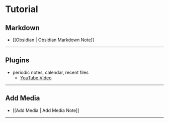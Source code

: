 # Tutorial

## Markdown

- [[Obsidian | Obsidian Markdown Note]]

---

## Plugins

- periodic notes, calendar, recent files
  - [YouTube Video](https://www.youtube.com/watch?v=Byy-QNgtHIg)

---

## Add Media

- [[Add Media | Add Media Note]]

---
